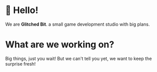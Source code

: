 # 👋 Hello!
We are **Glitched Bit**. a small game development studio with big plans.

# What are we working on?
Big things, just you wait! But we can't tell you yet, we want to keep the surprise fresh!
